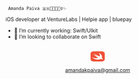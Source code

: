 

     Amanda Paiva 🇧🇷🏳️‍🌈💁🏻‍♀️✨ 
     
iOS developer at VentureLabs | Helpie app | bluepay

- 🌱 I’m currently working: Swift/UIkit
- 👯 I’m looking to collaborate on Swift


<div  align="center"> 


  <div style="display: inline_block"><br>
  
  <img align="center" alt="CSS" height="30" width="40" src="https://raw.githubusercontent.com/devicons/devicon/2ae2a900d2f041da66e950e4d48052658d850630/icons/swift/swift-original.svg">
  
  
</div>
       
amandakpaiva@gmail.com

